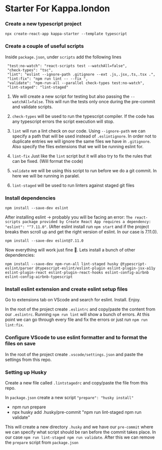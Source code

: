 # Starter For Kappa.london

### Create a new typescript project

```
npx create-react-app kappa-starter --template typescript
```

### Create a couple of useful scripts

Inside `package.json`, under `scripts` add the following lines

```
 "test:no-watch": "react-scripts test --watchAll=false",
 "check-types": "tsc",
 "lint": "eslint --ignore-path .gitignore --ext .js,.jsx,.ts,.tsx .",
 "lint:fix": "npm run lint -- --fix ",
 "validate": "npm-run-all --parallel check-types test:no-watch",
 "lint-staged": "lint-staged"
```

1. We will create a new script for testing but also passing the `--watchAll=false`. This will run the tests only once during the pre-commit and validate scripts.

2. `check-types` will be used to run the typescript compiler. If the code has any typescript errors the script execution will stop.

3. `lint` will run a lint check on our code. Using `--ignore-path` we can specify a path that will be used instead of `.eslintignore`. In order not to duplicate entries we will ignore the same files we have in `.gitignore`. Also specify the files extensions that we will be running eslint for.

4. `lint-fix` Just like the `lint` script but it will also try to fix the rules that can be fixed. (Will format the code)

5. `validate` we will be using this script to run before we do a git commit. In here we will be running in paralel.

6. `lint-staged` will be used to run linters against staged git files

### Install dependencies

```
npm install --save-dev eslint
```

After installing eslint -> probably you will be facing an error: `The react-scripts package provided by Create React App requires a dependency: "eslint": "^7.11.0"`. (After eslint install run `npm start` and if the project breaks then scroll up and get the right version of eslint. In our case is 7.11.0).

```
npm install --save-dev eslint@7.11.0
```

Now everything will work just fine 🎉. Lets install a bunch of other dependencies:

```
npm install --save-dev npm-run-all lint-staged husky @typescript-eslint/parser @typescript-eslint/eslint-plugin eslint-plugin-jsx-a11y eslint-plugin-react eslint-plugin-react-hooks eslint-config-airbnb eslint-config-airbnb-typescript
```

### Install eslint extension and create eslint setup files

Go to extensions tab on VScode and search for eslint. Install. Enjoy.

In the root of the project create `.eslintrc` and copy/paste the content from our `.eslintrc`. Running `npm run lint` will show a bunch of errors. At this point we can go through every file and fix the errors or just run `npm run lint:fix`.

### Configure VScode to use eslint formatter and to format the files on save

In the root of the project create `.vscode/settings.json` and paste the settings from this repo.

### Setting up Husky

Create a new file called `.lintstagedrc` and copy/paste the file from this repo.

In `package.json` create a new script `"prepare": "husky install"`

- npm run prepare
- npx husky add .husky/pre-commit "npm run lint-staged npm run validate"

This will create a new directory `.husky` and we have our `pre-commit` where we can specify what script should be ran before the commit takes place. In our case `npm run lint-staged npm run validate`. After this we can remove the `prepare` script from `package.json`
